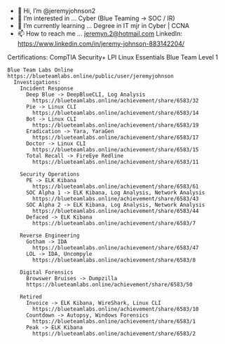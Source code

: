 - 👋 Hi, I’m @jeremyjohnson2
- 👀 I’m interested in ... Cyber (Blue Teaming -> SOC / IR)
- 🌱 I’m currently learning ... Degree in IT mjr in Cyber | CCNA
- 📫 How to reach me ... jeremyn.2@hotmail.com
LinkedIn: https://www.linkedin.com/in/jeremy-johnson-883142204/

Certifications: 
  CompTIA Security+
  LPI Linux Essentials
  Blue Team Level 1

    Blue Team Labs Online 
    https://blueteamlabs.online/public/user/jeremyjohnson   
      Investigations:
        Incident Response
          Deep Blue -> DeepBlueCLI, Log Analysis
            https://blueteamlabs.online/achievement/share/6583/32
          Pie -> Linux CLI
            https://blueteamlabs.online/achievement/share/6583/14
          Bot -> Linux CLI
            https://blueteamlabs.online/achievement/share/6583/19
          Eradication -> Yara, YaraGen
            https://blueteamlabs.online/achievement/share/6583/17
          Doctor -> Linux CLI
            https://blueteamlabs.online/achievement/share/6583/15
          Total Recall -> FireEye Redline
            https://blueteamlabs.online/achievement/share/6583/11
          
        Security Operations
          PE -> ELK Kibana
            https://blueteamlabs.online/achievement/share/6583/61
          SOC Alpha 1 -> ELK Kibana, Log Analysis, Network Analysis
            https://blueteamlabs.online/achievement/share/6583/43
          SOC Alpha 2 -> ELK Kibana, Log Analysis, Network Analysis
            https://blueteamlabs.online/achievement/share/6583/44
          Defaced -> ELK Kibana
            https://blueteamlabs.online/achievement/share/6583/7
            
        Reverse Engineering
          Gotham -> IDA
            https://blueteamlabs.online/achievement/share/6583/47
          LOL -> IDA, Uncompyle
            https://blueteamlabs.online/achievement/share/6583/8
          
        Digital Forensics
          Browswer Bruises -> Dumpzilla
          https://blueteamlabs.online/achievement/share/6583/50
          
        Retired
          Invoice -> ELK Kibana, WireShark, Linux CLI
            https://blueteamlabs.online/achievement/share/6583/10
          Countdown -> Autopsy, Windows Forensics
            https://blueteamlabs.online/achievement/share/6583/1
          Peak -> ELK Kibana
            https://blueteamlabs.online/achievement/share/6583/2
          
